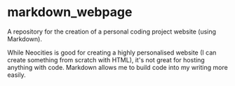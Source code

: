 # markdown_webpage
A repository for the creation of a personal coding project website (using Markdown). 

While Neocities is good for creating a highly personalised website (I can create something from scratch with HTML), it's not great for hosting anything with code. 
Markdown allows me to build code into my writing more easily. 
